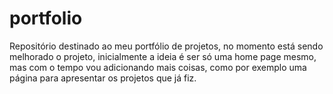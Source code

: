# portfolio
Repositório destinado ao meu portfólio de projetos, no momento está sendo melhorado o projeto, inicialmente a ideia 
é ser só uma home page mesmo, mas com o tempo vou adicionando mais coisas, como por exemplo uma página para apresentar
os projetos que já fiz.
